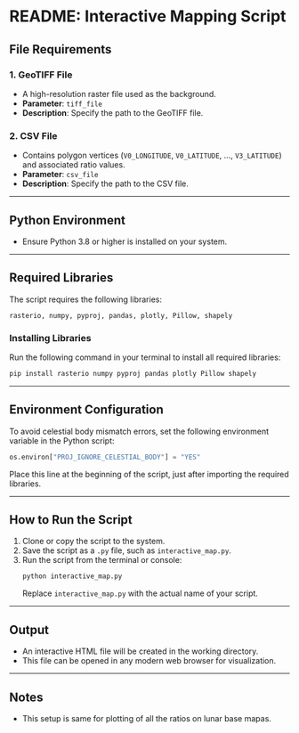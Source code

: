 
# README: Interactive Mapping Script

## **File Requirements**

### **1. GeoTIFF File**
- A high-resolution raster file used as the background.
- **Parameter**: `tiff_file`
- **Description**: Specify the path to the GeoTIFF file.

### **2. CSV File**
- Contains polygon vertices (`V0_LONGITUDE`, `V0_LATITUDE`, ..., `V3_LATITUDE`) and associated ratio values.
- **Parameter**: `csv_file`
- **Description**: Specify the path to the CSV file.

---

## **Python Environment**
- Ensure Python 3.8 or higher is installed on your system.

---

## **Required Libraries**
The script requires the following libraries:

`rasterio, numpy, pyproj, pandas, plotly, Pillow, shapely`

### **Installing Libraries**
Run the following command in your terminal to install all required libraries:
```bash
pip install rasterio numpy pyproj pandas plotly Pillow shapely
```

---

## **Environment Configuration**
To avoid celestial body mismatch errors, set the following environment variable in the Python script:
```python
os.environ["PROJ_IGNORE_CELESTIAL_BODY"] = "YES"
```
Place this line at the beginning of the script, just after importing the required libraries.

---

## **How to Run the Script**

1. Clone or copy the script to the system.
2. Save the script as a `.py` file, such as `interactive_map.py`.
3. Run the script from the terminal or console:
   ```bash
   python interactive_map.py
   ```
   Replace `interactive_map.py` with the actual name of your script.

---

## **Output**
- An interactive HTML file will be created in the working directory.
- This file can be opened in any modern web browser for visualization.

---

## **Notes**
- This setup is same for plotting of all the ratios on lunar base mapas.
